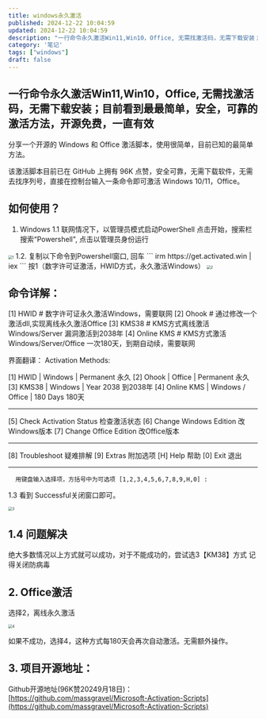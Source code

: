 ```yaml
---
title: windows永久激活
published: 2024-12-22 10:04:59
updated: 2024-12-22 10:04:59
description: "一行命令永久激活Win11,Win10，Office, 无需找激活码，无需下载安装；目前看到最最简单，安全，可靠的激活方法，开源免费，一直有效"
category: '笔记'
tags: ["windows"]
draft: false
---
```

## 一行命令永久激活Win11,Win10，Office, 无需找激活码，无需下载安装；目前看到最最简单，安全，可靠的激活方法，开源免费，一直有效
分享一个开源的 Windows 和 Office 激活脚本，使用很简单，目前已知的最简单方法。

该激活脚本目前已在 GitHub 上拥有 96K 点赞，安全可靠，无需下载软件，无需去找序列号，直接在控制台输入一条命令即可激活 Windows 10/11，Office。
## 如何使用？
1. Windows
1.1 联网情况下，以管理员模式启动PowerShell
点击开始，搜索栏搜索“Powershell", 点击以管理员身份运行

<img src="/images/windows-jh/1.jpg" alt="1" style="zoom:50%;" />
1.2. 复制以下命令到Powershell窗口, 回车
```
irm https://get.activated.win | iex
```
按1（数字许可证激活，HWID方式，永久激活Windows）

<img src="/images/windows-jh/2.webp" alt="2" style="zoom:50%;" />

## 命令详解：
[1] HWID       # 数字许可证永久激活Windows，需要联网
[2] Ohook      # 通过修改一个激活dll,实现离线永久激活Office
[3] KMS38      # KMS方式离线激活Windows/Server 漏洞激活到2038年
[4] Online KMS # KMS方式激活Windows/Server/Office 一次180天，到期自动续，需要联网

界面翻译：
     Activation Methods:

 [1] HWID        |  Windows           |   Permanent 永久
 [2] Ohook       |  Office            |   Permanent 永久
 [3] KMS38       |  Windows           |   Year 2038 到2038年
 [4] Online KMS  |  Windows / Office  |    180 Days 180天
 __________________________________________________

 [5] Check Activation Status 检查激活状态
 [6] Change Windows Edition 改Windows版本
 [7] Change Office Edition 改Office版本
 __________________________________________________

 [8] Troubleshoot 疑难排解
 [9] Extras 附加选项
 [H] Help 帮助
 [0] Exit 退出
 ______________________________________________________

      用键盘输入选择项，方括号中为可选项 [1,2,3,4,5,6,7,8,9,H,0] :

1.3 看到 Successful关闭窗口即可。

<img src="/images/windows-jh/3.jpg" alt="3" style="zoom:50%;" />

## 1.4 问题解决
绝大多数情况以上方式就可以成功，对于不能成功的，尝试选3【KM38】方式
记得关闭防病毒
## 2. Office激活
选择2，离线永久激活

<img src="/images/windows-jh/4.webp" alt="4" style="zoom:50%;" />

如果不成功，选择4，这种方式每180天会再次自动激活。无需额外操作。
## 3. 项目开源地址：
Github开源地址(96K赞20249月18日)：[https://github.com/massgravel/Microsoft-Activation-Scripts](https://github.com/massgravel/Microsoft-Activation-Scripts)


